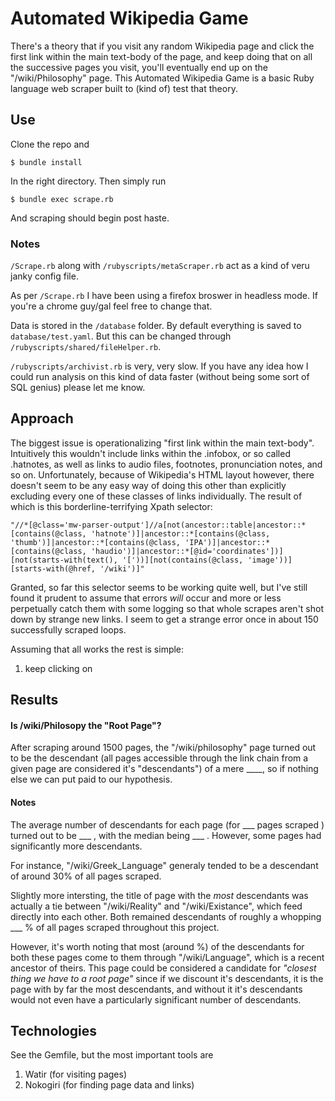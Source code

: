 # Automated Wikipedia Game

There's a theory that if you visit any random Wikipedia page and click the first link within the main text-body of the page, and keep doing that on all the successive pages you visit, you'll eventually end up on the "/wiki/Philosophy" page. This Automated Wikipedia Game is a basic Ruby language web scraper built to (kind of) test that theory.

## Use

Clone the repo and

```
$ bundle install
```

In the right directory. Then simply run

```
$ bundle exec scrape.rb

```

And scraping should begin post haste.

### Notes

`/Scrape.rb` along with `/rubyscripts/metaScraper.rb` act as a kind of veru janky config file.

As per `/Scrape.rb` I have been using a firefox broswer in headless mode. If you're a chrome guy/gal feel free to change that.

Data is stored in the `/database` folder. By default everything is saved to `database/test.yaml`. But this can be changed through `/rubyscripts/shared/fileHelper.rb`.

`/rubyscripts/archivist.rb` is very, very slow. If you have any idea how I could run analysis on this kind of data faster (without being some sort of SQL genius) please let me know.

## Approach

The biggest issue is operationalizing "first link within the main text-body". Intuitively this wouldn't include links within the .infobox, or so called .hatnotes, as well as links to audio files, footnotes, pronunciation notes, and so on. Unfortunately, because of Wikipedia's HTML layout however, there doesn't seem to be any easy way of doing this other than explicitly excluding every one of these classes of links individually. The result of which is this borderline-terrifying Xpath selector:

```
"//*[@class='mw-parser-output']//a[not(ancestor::table|ancestor::*[contains(@class, 'hatnote')]|ancestor::*[contains(@class, 'thumb')]|ancestor::*[contains(@class, 'IPA')]|ancestor::*[contains(@class, 'haudio')]|ancestor::*[@id='coordinates'])][not(starts-with(text(), '['))][not(contains(@class, 'image'))][starts-with(@href, '/wiki')]"
```

Granted, so far this selector seems to be working quite well, but I've still found it prudent to assume that errors *will* occur and more or less perpetually catch them with some logging so that whole scrapes aren't shot down by strange new links. I seem to get a strange error once in about 150 successfully scraped loops.

Assuming that all works the rest is simple:

  1. keep clicking on

## Results

#### Is /wiki/Philosopy the "Root Page"?

After scraping around 1500 pages, the "/wiki/philosophy" page turned out to be the descendant (all pages accessible through the link chain from a given page are considered it's "descendants") of a mere ____, so if nothing else we can put paid to our hypothesis.

#### Notes

The average number of descendants for each page (for ___ pages scraped ) turned out to be ___ , with the median being ___ . However, some pages had significantly more descendants.

For instance, "/wiki/Greek_Language" generaly tended to be a descendant of around 30% of all pages scraped.

Slightly more intersting, the title of page with the *most* descendants was actually a tie between "/wiki/Reality" and "/wiki/Existance", which feed directly into each other. Both remained descendants of roughly a whopping ___ % of all pages scraped throughout this project.

However, it's worth noting that most (around %) of the descendants for both these pages come to them through "/wiki/Language", which is a recent ancestor of theirs. This page could be considered a candidate for *"closest thing we have to a root page"* since if we discount it's descendants, it is the page with by far the most descendants, and without it it's descendants would not even have a particularly significant number of descendants.

## Technologies

See the Gemfile, but the most important tools are

  1. Watir (for visiting pages)
  2. Nokogiri (for finding page data and links)
